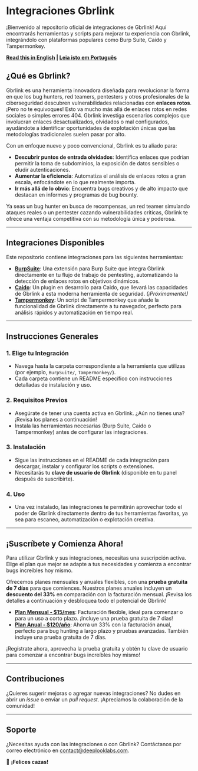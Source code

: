 # Integraciones Gbrlink

¡Bienvenido al repositorio oficial de integraciones de Gbrlink! Aquí encontrarás herramientas y scripts para mejorar tu experiencia con Gbrlink, integrándolo con plataformas populares como Burp Suite, Caido y Tampermonkey.

**[Read this in English](README.md) | [Leia isto em Português](README.pt.md)**

## ¿Qué es Gbrlink?

Gbrlink es una herramienta innovadora diseñada para revolucionar la forma en que los bug hunters, red teamers, pentesters y otros profesionales de la ciberseguridad descubren vulnerabilidades relacionadas con **enlaces rotos**. ¡Pero no te equivoques! Esto va mucho más allá de enlaces rotos en redes sociales o simples errores 404. Gbrlink investiga escenarios complejos que involucran enlaces desactualizados, olvidados o mal configurados, ayudándote a identificar oportunidades de explotación únicas que las metodologías tradicionales suelen pasar por alto.

Con un enfoque nuevo y poco convencional, Gbrlink es tu aliado para:

- **Descubrir puntos de entrada olvidados**: Identifica enlaces que podrían permitir la toma de subdominios, la exposición de datos sensibles o eludir autenticaciones.
- **Aumentar la eficiencia**: Automatiza el análisis de enlaces rotos a gran escala, enfocándote en lo que realmente importa.
- **Ir más allá de lo obvio**: Encuentra bugs creativos y de alto impacto que destacan en informes y programas de bug bounty.

Ya seas un bug hunter en busca de recompensas, un red teamer simulando ataques reales o un pentester cazando vulnerabilidades críticas, Gbrlink te ofrece una ventaja competitiva con su metodología única y poderosa.

---

## Integraciones Disponibles

Este repositorio contiene integraciones para las siguientes herramientas:

- **[BurpSuite](BurpSuite/)**: Una extensión para Burp Suite que integra Gbrlink directamente en tu flujo de trabajo de pentesting, automatizando la detección de enlaces rotos en objetivos dinámicos.
- **[Caido](Caido/)**: Un plugin en desarrollo para Caido, que llevará las capacidades de Gbrlink a esta moderna herramienta de seguridad. *(¡Próximamente!)*
- **[Tampermonkey](Tampermonkey/)**: Un script de Tampermonkey que añade la funcionalidad de Gbrlink directamente a tu navegador, perfecto para análisis rápidos y automatización en tiempo real.

---

## Instrucciones Generales

### 1. Elige tu Integración
- Navega hasta la carpeta correspondiente a la herramienta que utilizas (por ejemplo, `BurpSuite/`, `Tampermonkey/`).
- Cada carpeta contiene un README específico con instrucciones detalladas de instalación y uso.

### 2. Requisitos Previos
- Asegúrate de tener una cuenta activa en Gbrlink. ¿Aún no tienes una? ¡Revisa los planes a continuación!
- Instala las herramientas necesarias (Burp Suite, Caido o Tampermonkey) antes de configurar las integraciones.

### 3. Instalación
- Sigue las instrucciones en el README de cada integración para descargar, instalar y configurar los scripts o extensiones.
- Necesitarás tu **clave de usuario de Gbrlink** (disponible en tu panel después de suscribirte).

### 4. Uso
- Una vez instalado, las integraciones te permitirán aprovechar todo el poder de Gbrlink directamente dentro de tus herramientas favoritas, ya sea para escaneo, automatización o explotación creativa.

---

## ¡Suscríbete y Comienza Ahora!

Para utilizar Gbrlink y sus integraciones, necesitas una suscripción activa. Elige el plan que mejor se adapte a tus necesidades y comienza a encontrar bugs increíbles hoy mismo.

Ofrecemos planes mensuales y anuales flexibles, con una **prueba gratuita de 7 días** para que comiences. Nuestros planes anuales incluyen un **descuento del 33%** en comparación con la facturación mensual. ¡Revisa los detalles a continuación y desbloquea todo el potencial de Gbrlink!

- **[Plan Mensual - $15/mes](https://buy.stripe.com/aEU6rYbqB7fZ6fC7st)**: Facturación flexible, ideal para comenzar o para un uso a corto plazo. ¡Incluye una prueba gratuita de 7 días!
- **[Plan Anual - $120/año](https://buy.stripe.com/6oEdUq3Y99o733q4gg)**: Ahorra un 33% con la facturación anual, perfecto para bug hunting a largo plazo y pruebas avanzadas. También incluye una prueba gratuita de 7 días.

¡Regístrate ahora, aprovecha la prueba gratuita y obtén tu clave de usuario para comenzar a encontrar bugs increíbles hoy mismo!

---

## Contribuciones

¿Quieres sugerir mejoras o agregar nuevas integraciones? No dudes en abrir un *issue* o enviar un *pull request*. ¡Apreciamos la colaboración de la comunidad!

---

## Soporte

¿Necesitas ayuda con las integraciones o con Gbrlink? Contáctanos por correo electrónico en [contact@deeplooklabs.com](mailto:contact@deeplooklabs.com).

🚀 **¡Felices cazas!**